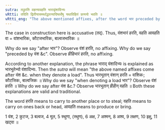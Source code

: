 ```yaml
---
sutra: तद्धरति वहत्यावहति भाराद्वंशादिभ्यः
vRtti: तदिति द्वितीयासमर्थाद्धरत्यादिष्वर्थेषु यथाविहितं प्रत्ययो भवति ॥
vRtti_eng: "The above mentioned affixes, after the word भार preceded by the word वंश &c, have the sense of 'who carries away, or conveys or brings that'."
---
```

The case in construction here is accusative (तद्). Thus, वंशभारं हरति, वहति आवहति वा = वांशभारिकः, कौटजभारिकः, बाल्वजभारिकः ॥

Why do we say "after भार"? Observe वंशं हरति, no affixing. Why do we say "preceded by वंश &c". Observe व्रीहिभारं हरति, no affixing.

According to another explanation, the phrase भाराद् वंशादिभ्यः is explained as भारभूतेभ्यो वंशादिभ्यः. Then the _sutra_ will mean "the above named affixes come after वंश &c. when they denote a load". Thus भारभूतान् वंशान् हरति = वांशिकः; कौटजिकः, बाल्वजिकः ॥ Why do we say "when denoting a load भार"? Observe वंशं हरति ॥ Why do we say after वंश &c.? Observe भारभूतान् व्रीहीन् वहति ॥ Both these explanations are valid and traditional.

The word हरति means to carry to another place or to steal; वहति means to carry on ones back or head, आवहति means to produce or bring.

1 वंश, 2 कुटज, 3 बल्वज, 4 मूल, 5 स्थुणा, (स्थुण), 6 अक्ष, 7 अश्मन्, 8 अश्व, 9 लक्षण, 10 इक्षु, 11 खट्वा ॥
